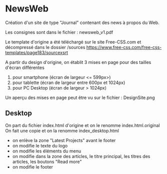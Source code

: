 # NewsWeb
Création d'un site de type "Journal" contenant des news à propos du Web.

Les consignes sont dans le fichier  : newsweb_v1.pdf

Le template d'origine a été téléchargé sur le site Free-CSS.com et décompressé dans le dossier /sources
https://www.free-css.com/free-css-templates/page183/sourcexsrt

A partir du design d'origine, on établit 3 mises en page pour des tailles d'écran différentes
1. pour smartphone (écran de largeur <= 599px>)
2. pour tablette (écran de largeur entre 600px et 1024px)
3. pour PC Desktop (écran de largeur > 1024px)

Un aperçu des mises en page peut être vu sur le fichier : DesignSite.png

## Desktop

On part du fichier index.html d'origine et on le renomme index.html.original
On fait une copie et on la renomme index_desktop.html

- on enlève la zone "Latest Projects" avant le footer
- on modifie le texte du logo
- on modifie les éléments du menu
- on modifie dans la zone des articles, le titre principal, les titres des articles, les boutons "Read more"
- on modifie le footer